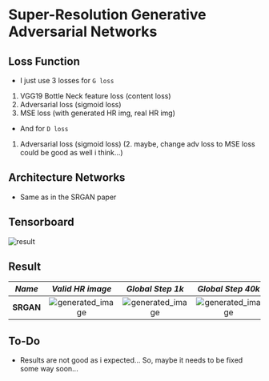 # Super-Resolution Generative Adversarial Networks

## Loss Function

* I just use 3 losses for ```G loss```

1. VGG19 Bottle Neck feature loss (content loss)
2. Adversarial loss (sigmoid loss)
3. MSE loss (with generated HR img, real HR img)

* And for ```D loss```

1. Adversarial loss (sigmoid loss)
(2. maybe, change adv loss to MSE loss could be good as well i think...)

## Architecture Networks

* Same as in the SRGAN paper

## Tensorboard

![result](https://github.com/kozistr/Awesome-GANs/blob/master/SRGAN/srgan_tb.png)

## Result

*Name* | *Valid HR image* | *Global Step 1k* | *Global Step 40k*
:---: | :---: | :---: | :---:
**SRGAN**  | ![generated_image](https://github.com/kozistr/Awesome-GANs/blob/master/SRGAN/valid_hr.png) | ![generated_image](https://github.com/kozistr/Awesome-GANs/blob/master/SRGAN/train_00001000.png) | ![generated_image](https://github.com/kozistr/Awesome-GANs/blob/master/SRGAN/train_100000.png) | ![generated_image](https://github.com/kozistr/Awesome-GANs/blob/master/SRGAN/train_00040000.png)

## To-Do
* Results are not good as i expected... So, maybe it needs to be fixed some way soon...

